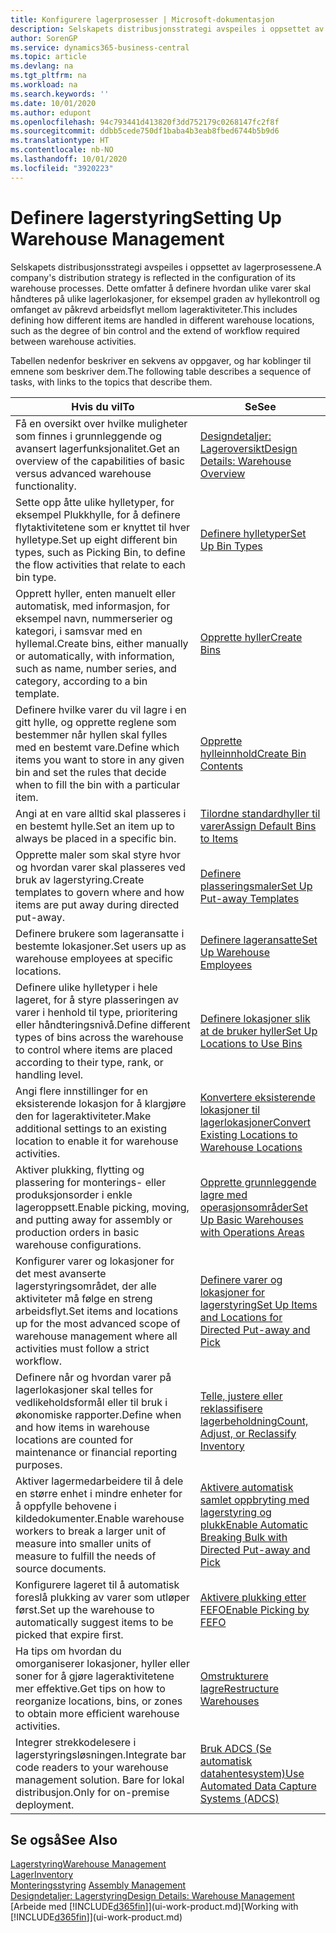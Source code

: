 ```yaml
---
title: Konfigurere lagerprosesser | Microsoft-dokumentasjon
description: Selskapets distribusjonsstrategi avspeiles i oppsettet av lagerprosessene. Dette omfatter å definere hvordan ulike varer skal håndteres på ulike lagerlokasjoner, for eksempel graden av hyllekontroll og omfanget av påkrevd arbeidsflyt mellom lageraktiviteter.
author: SorenGP
ms.service: dynamics365-business-central
ms.topic: article
ms.devlang: na
ms.tgt_pltfrm: na
ms.workload: na
ms.search.keywords: ''
ms.date: 10/01/2020
ms.author: edupont
ms.openlocfilehash: 94c793441d413820f3dd752179c0268147fc2f8f
ms.sourcegitcommit: ddbb5cede750df1baba4b3eab8fbed6744b5b9d6
ms.translationtype: HT
ms.contentlocale: nb-NO
ms.lasthandoff: 10/01/2020
ms.locfileid: "3920223"
---
```

# <a name="setting-up-warehouse-management"></a><span data-ttu-id="abf8e-104">Definere lagerstyring</span><span class="sxs-lookup"><span data-stu-id="abf8e-104">Setting Up Warehouse Management</span></span>
<span data-ttu-id="abf8e-105">Selskapets distribusjonsstrategi avspeiles i oppsettet av lagerprosessene.</span><span class="sxs-lookup"><span data-stu-id="abf8e-105">A company's distribution strategy is reflected in the configuration of its warehouse processes.</span></span> <span data-ttu-id="abf8e-106">Dette omfatter å definere hvordan ulike varer skal håndteres på ulike lagerlokasjoner, for eksempel graden av hyllekontroll og omfanget av påkrevd arbeidsflyt mellom lageraktiviteter.</span><span class="sxs-lookup"><span data-stu-id="abf8e-106">This includes defining how different items are handled in different warehouse locations, such as the degree of bin control and the extend of workflow required between warehouse activities.</span></span>  

 <span data-ttu-id="abf8e-107">Tabellen nedenfor beskriver en sekvens av oppgaver, og har koblinger til emnene som beskriver dem.</span><span class="sxs-lookup"><span data-stu-id="abf8e-107">The following table describes a sequence of tasks, with links to the topics that describe them.</span></span>   

|<span data-ttu-id="abf8e-108">**Hvis du vil**</span><span class="sxs-lookup"><span data-stu-id="abf8e-108">**To**</span></span>|<span data-ttu-id="abf8e-109">**Se**</span><span class="sxs-lookup"><span data-stu-id="abf8e-109">**See**</span></span>|  
|------------|-------------|  
|<span data-ttu-id="abf8e-110">Få en oversikt over hvilke muligheter som finnes i grunnleggende og avansert lagerfunksjonalitet.</span><span class="sxs-lookup"><span data-stu-id="abf8e-110">Get an overview of the capabilities of basic versus advanced warehouse functionality.</span></span>|[<span data-ttu-id="abf8e-111">Designdetaljer: Lageroversikt</span><span class="sxs-lookup"><span data-stu-id="abf8e-111">Design Details: Warehouse Overview</span></span>](design-details-warehouse-overview.md)|  
|<span data-ttu-id="abf8e-112">Sette opp åtte ulike hylletyper, for eksempel Plukkhylle, for å definere flytaktivitetene som er knyttet til hver hylletype.</span><span class="sxs-lookup"><span data-stu-id="abf8e-112">Set up eight different bin types, such as Picking Bin, to define the flow activities that relate to each bin type.</span></span>|[<span data-ttu-id="abf8e-113">Definere hylletyper</span><span class="sxs-lookup"><span data-stu-id="abf8e-113">Set Up Bin Types</span></span>](warehouse-how-to-set-up-bin-types.md)|  
|<span data-ttu-id="abf8e-114">Opprett hyller, enten manuelt eller automatisk, med informasjon, for eksempel navn, nummerserier og kategori, i samsvar med en hyllemal.</span><span class="sxs-lookup"><span data-stu-id="abf8e-114">Create bins, either manually or automatically, with information, such as name, number series, and category, according to a bin template.</span></span>|[<span data-ttu-id="abf8e-115">Opprette hyller</span><span class="sxs-lookup"><span data-stu-id="abf8e-115">Create Bins</span></span>](warehouse-how-to-create-individual-bins.md)|  
|<span data-ttu-id="abf8e-116">Definere hvilke varer du vil lagre i en gitt hylle, og opprette reglene som bestemmer når hyllen skal fylles med en bestemt vare.</span><span class="sxs-lookup"><span data-stu-id="abf8e-116">Define which items you want to store in any given bin and set the rules that decide when to fill the bin with a particular item.</span></span>|[<span data-ttu-id="abf8e-117">Opprette hylleinnhold</span><span class="sxs-lookup"><span data-stu-id="abf8e-117">Create Bin Contents</span></span>](warehouse-how-to-set-up-bin-contents.md)|  
|<span data-ttu-id="abf8e-118">Angi at en vare alltid skal plasseres i en bestemt hylle.</span><span class="sxs-lookup"><span data-stu-id="abf8e-118">Set an item up to always be placed in a specific bin.</span></span>|[<span data-ttu-id="abf8e-119">Tilordne standardhyller til varer</span><span class="sxs-lookup"><span data-stu-id="abf8e-119">Assign Default Bins to Items</span></span>](warehouse-how-to-assign-default-bins-to-items.md)|
|<span data-ttu-id="abf8e-120">Opprette maler som skal styre hvor og hvordan varer skal plasseres ved bruk av lagerstyring.</span><span class="sxs-lookup"><span data-stu-id="abf8e-120">Create templates to govern where and how items are put away during directed put-away.</span></span>|[<span data-ttu-id="abf8e-121">Definere plasseringsmaler</span><span class="sxs-lookup"><span data-stu-id="abf8e-121">Set Up Put-away Templates</span></span>](warehouse-how-to-set-up-put-away-templates.md)|
|<span data-ttu-id="abf8e-122">Definere brukere som lageransatte i bestemte lokasjoner.</span><span class="sxs-lookup"><span data-stu-id="abf8e-122">Set users up as warehouse employees at specific locations.</span></span>|[<span data-ttu-id="abf8e-123">Definere lageransatte</span><span class="sxs-lookup"><span data-stu-id="abf8e-123">Set Up Warehouse Employees</span></span>](warehouse-how-to-set-up-warehouse-employees.md)|
|<span data-ttu-id="abf8e-124">Definere ulike hylletyper i hele lageret, for å styre plasseringen av varer i henhold til type, prioritering eller håndteringsnivå.</span><span class="sxs-lookup"><span data-stu-id="abf8e-124">Define different types of bins across the warehouse to control where items are placed according to their type, rank, or handling level.</span></span>|[<span data-ttu-id="abf8e-125">Definere lokasjoner slik at de bruker hyller</span><span class="sxs-lookup"><span data-stu-id="abf8e-125">Set Up Locations to Use Bins</span></span>](warehouse-how-to-set-up-locations-to-use-bins.md)|
|<span data-ttu-id="abf8e-126">Angi flere innstillinger for en eksisterende lokasjon for å klargjøre den for lageraktiviteter.</span><span class="sxs-lookup"><span data-stu-id="abf8e-126">Make additional settings to an existing location to enable it for warehouse activities.</span></span>|[<span data-ttu-id="abf8e-127">Konvertere eksisterende lokasjoner til lagerlokasjoner</span><span class="sxs-lookup"><span data-stu-id="abf8e-127">Convert Existing Locations to Warehouse Locations</span></span>](warehouse-how-to-convert-existing-locations-to-warehouse-locations.md)|
|<span data-ttu-id="abf8e-128">Aktiver plukking, flytting og plassering for monterings- eller produksjonsorder i enkle lageroppsett.</span><span class="sxs-lookup"><span data-stu-id="abf8e-128">Enable picking, moving, and putting away for assembly or production orders in basic warehouse configurations.</span></span>|[<span data-ttu-id="abf8e-129">Opprette grunnleggende lagre med operasjonsområder</span><span class="sxs-lookup"><span data-stu-id="abf8e-129">Set Up Basic Warehouses with Operations Areas</span></span>](warehouse-how-to-set-up-basic-warehouses-with-operations-areas.md)|  
|<span data-ttu-id="abf8e-130">Konfigurer varer og lokasjoner for det mest avanserte lagerstyringsområdet, der alle aktiviteter må følge en streng arbeidsflyt.</span><span class="sxs-lookup"><span data-stu-id="abf8e-130">Set items and locations up for the most advanced scope of warehouse management where all activities must follow a strict workflow.</span></span>|[<span data-ttu-id="abf8e-131">Definere varer og lokasjoner for lagerstyring</span><span class="sxs-lookup"><span data-stu-id="abf8e-131">Set Up Items and Locations for Directed Put-away and Pick</span></span>](warehouse-how-to-set-up-items-for-directed-put-away-and-pick.md)|  
|<span data-ttu-id="abf8e-132">Definere når og hvordan varer på lagerlokasjoner skal telles for vedlikeholdsformål eller til bruk i økonomiske rapporter.</span><span class="sxs-lookup"><span data-stu-id="abf8e-132">Define when and how items in warehouse locations are counted for maintenance or financial reporting purposes.</span></span>|[<span data-ttu-id="abf8e-133">Telle, justere eller reklassifisere lagerbeholdning</span><span class="sxs-lookup"><span data-stu-id="abf8e-133">Count, Adjust, or Reclassify Inventory</span></span>](inventory-how-count-adjust-reclassify.md)|
|<span data-ttu-id="abf8e-134">Aktiver lagermedarbeidere til å dele en større enhet i mindre enheter for å oppfylle behovene i kildedokumenter.</span><span class="sxs-lookup"><span data-stu-id="abf8e-134">Enable warehouse workers to break a larger unit of measure into smaller units of measure to fulfill the needs of source documents.</span></span>|[<span data-ttu-id="abf8e-135">Aktivere automatisk samlet oppbryting med lagerstyring og plukk</span><span class="sxs-lookup"><span data-stu-id="abf8e-135">Enable Automatic Breaking Bulk with Directed Put-away and Pick</span></span>](warehouse-enable-automatic-breaking-bulk-with-directed-put-away-and-pick.md)|  
|<span data-ttu-id="abf8e-136">Konfigurere lageret til å automatisk foreslå plukking av varer som utløper først.</span><span class="sxs-lookup"><span data-stu-id="abf8e-136">Set up the warehouse to automatically suggest items to be picked that expire first.</span></span>|[<span data-ttu-id="abf8e-137">Aktivere plukking etter FEFO</span><span class="sxs-lookup"><span data-stu-id="abf8e-137">Enable Picking by FEFO</span></span>](warehouse-picking-by-fefo.md)|
|<span data-ttu-id="abf8e-138">Ha tips om hvordan du omorganiserer lokasjoner, hyller eller soner for å gjøre lageraktivitetene mer effektive.</span><span class="sxs-lookup"><span data-stu-id="abf8e-138">Get tips on how to reorganize locations, bins, or zones to obtain more efficient warehouse activities.</span></span>|[<span data-ttu-id="abf8e-139">Omstrukturere lagre</span><span class="sxs-lookup"><span data-stu-id="abf8e-139">Restructure Warehouses</span></span>](warehouse-how-to-restructure-warehouses.md)|
|<span data-ttu-id="abf8e-140">Integrer strekkodelesere i lagerstyringsløsningen.</span><span class="sxs-lookup"><span data-stu-id="abf8e-140">Integrate bar code readers to your warehouse management solution.</span></span> <span data-ttu-id="abf8e-141">Bare for lokal distribusjon.</span><span class="sxs-lookup"><span data-stu-id="abf8e-141">Only for on-premise deployment.</span></span>|[<span data-ttu-id="abf8e-142">Bruk ADCS (Se automatisk datahentesystem)</span><span class="sxs-lookup"><span data-stu-id="abf8e-142">Use Automated Data Capture Systems (ADCS)</span></span>](warehouse-use-automated-data-capture-systems-adcs.md)|

## <a name="see-also"></a><span data-ttu-id="abf8e-143">Se også</span><span class="sxs-lookup"><span data-stu-id="abf8e-143">See Also</span></span>  
[<span data-ttu-id="abf8e-144">Lagerstyring</span><span class="sxs-lookup"><span data-stu-id="abf8e-144">Warehouse Management</span></span>](warehouse-manage-warehouse.md)  
[<span data-ttu-id="abf8e-145">Lager</span><span class="sxs-lookup"><span data-stu-id="abf8e-145">Inventory</span></span>](inventory-manage-inventory.md)  
<span data-ttu-id="abf8e-146">[Monteringsstyring](assembly-assemble-items.md)  </span><span class="sxs-lookup"><span data-stu-id="abf8e-146">[Assembly Management](assembly-assemble-items.md)  </span></span>  
[<span data-ttu-id="abf8e-147">Designdetaljer: Lagerstyring</span><span class="sxs-lookup"><span data-stu-id="abf8e-147">Design Details: Warehouse Management</span></span>](design-details-warehouse-management.md)  
<span data-ttu-id="abf8e-148">[Arbeide med [!INCLUDE[d365fin](includes/d365fin_md.md)]](ui-work-product.md)</span><span class="sxs-lookup"><span data-stu-id="abf8e-148">[Working with [!INCLUDE[d365fin](includes/d365fin_md.md)]](ui-work-product.md)</span></span>
